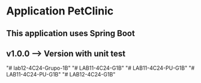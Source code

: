 # Application PetClinic

## This application uses Spring Boot 

## v1.0.0 --> Version with unit test
"# lab12-4C24-Grupo-1B" 
"# LAB11-4C24-G1B" 
"# LAB11-4C24-PU-G1B" 
"# LAB11-4C24-PU-G1B" 
"# LAB12-4C24-G1B" 
